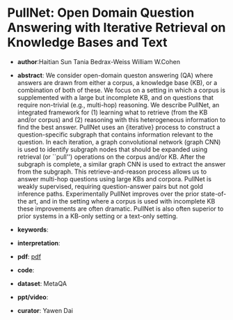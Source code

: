 # PullNet: Open Domain Question Answering with Iterative Retrieval on Knowledge Bases and Text

- **author**:Haitian Sun Tania Bedrax-Weiss William W.Cohen 

- **abstract**: We consider open-domain queston answering (QA) where answers are drawn from either a corpus, a knowledge base (KB), or a combination of both of these. We focus on a setting in which a corpus is supplemented with a large but incomplete KB, and on questions that require non-trivial (e.g., multi-hop) reasoning. We describe PullNet, an integrated framework for (1) learning what to retrieve (from the KB and/or corpus) and (2) reasoning with this heterogeneous information to find the best answer. PullNet uses an {iterative} process to construct a question-specific subgraph that contains information relevant to the question. In each iteration, a graph convolutional network (graph CNN) is used to identify subgraph nodes that should be expanded using retrieval (or ``pull'') operations on the corpus and/or KB. After the subgraph is complete, a similar graph CNN is used to extract the answer from the subgraph. This retrieve-and-reason process allows us to answer multi-hop questions using large KBs and corpora. PullNet is weakly supervised, requiring question-answer pairs but not gold inference paths. Experimentally PullNet improves over the prior state-of-the art, and in the setting where a corpus is used with incomplete KB these improvements are often dramatic. PullNet is also often superior to prior systems in a KB-only setting or a text-only setting.  

- **keywords**:

- **interpretation**:

- **pdf**: [pdf](https://arxiv.org/pdf/1904.09537)

- **code**: 

- **dataset**: MetaQA

- **ppt/video**:

- **curator**: Yawen Dai